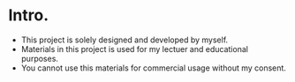 # Intro.
- This project is solely designed and developed by myself.
- Materials in this project is used for my lectuer and educational purposes.
- You cannot use this materials for commercial usage without my consent.
